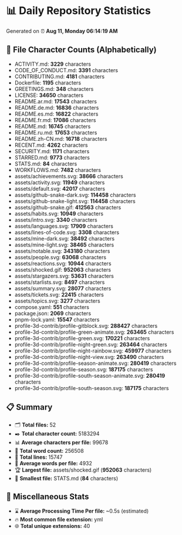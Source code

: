 # 📊 Daily Repository Statistics
Generated on ⏰ **Aug 11, Monday 06:14:19 AM**

## 📂 File Character Counts (Alphabetically)
- ACTIVITY.md: **3229** characters
- CODE_OF_CONDUCT.md: **3391** characters
- CONTRIBUTING.md: **4181** characters
- Dockerfile: **1195** characters
- GREETINGS.md: **348** characters
- LICENSE: **34650** characters
- README.ar.md: **17543** characters
- README.de.md: **16836** characters
- README.es.md: **16822** characters
- README.fr.md: **17086** characters
- README.md: **16745** characters
- README.ru.md: **17653** characters
- README.zh-CN.md: **16718** characters
- RECENT.md: **4262** characters
- SECURITY.md: **1171** characters
- STARRED.md: **9773** characters
- STATS.md: **84** characters
- WORKFLOWS.md: **7482** characters
- assets/achievements.svg: **38666** characters
- assets/activity.svg: **11949** characters
- assets/default.svg: **42017** characters
- assets/github-snake-dark.svg: **114458** characters
- assets/github-snake-light.svg: **114458** characters
- assets/github-snake.gif: **412563** characters
- assets/habits.svg: **10949** characters
- assets/intro.svg: **3340** characters
- assets/languages.svg: **17909** characters
- assets/lines-of-code.svg: **3308** characters
- assets/mine-dark.svg: **38492** characters
- assets/mine-light.svg: **38465** characters
- assets/notable.svg: **343180** characters
- assets/people.svg: **63068** characters
- assets/reactions.svg: **10944** characters
- assets/shocked.gif: **952063** characters
- assets/stargazers.svg: **53631** characters
- assets/starlists.svg: **8497** characters
- assets/summary.svg: **28077** characters
- assets/tickets.svg: **22415** characters
- assets/topics.svg: **3277** characters
- compose.yaml: **551** characters
- package.json: **2069** characters
- pnpm-lock.yaml: **15547** characters
- profile-3d-contrib/profile-gitblock.svg: **288427** characters
- profile-3d-contrib/profile-green-animate.svg: **263465** characters
- profile-3d-contrib/profile-green.svg: **170221** characters
- profile-3d-contrib/profile-night-green.svg: **263464** characters
- profile-3d-contrib/profile-night-rainbow.svg: **459977** characters
- profile-3d-contrib/profile-night-view.svg: **263490** characters
- profile-3d-contrib/profile-season-animate.svg: **280419** characters
- profile-3d-contrib/profile-season.svg: **187175** characters
- profile-3d-contrib/profile-south-season-animate.svg: **280419** characters
- profile-3d-contrib/profile-south-season.svg: **187175** characters

## 📋 Summary
- 🗂️ **Total files:** 52
- ✒️ **Total character count:** 5183294
- 📊 **Average characters per file:** 99678
- 📝 **Total word count:** 256508
- 🧾 **Total lines:** 15747
- 📐 **Average words per file:** 4932
- 🏆 **Largest file:** assets/shocked.gif (**952063** characters)
- 🥉 **Smallest file:** STATS.md (**84** characters)

## 🌟 Miscellaneous Stats
- ⌛ **Average Processing Time Per file:** ~0.5s (estimated)
- 🔥 **Most common file extension:** yml
- 🌐 **Total unique extensions:** 40
